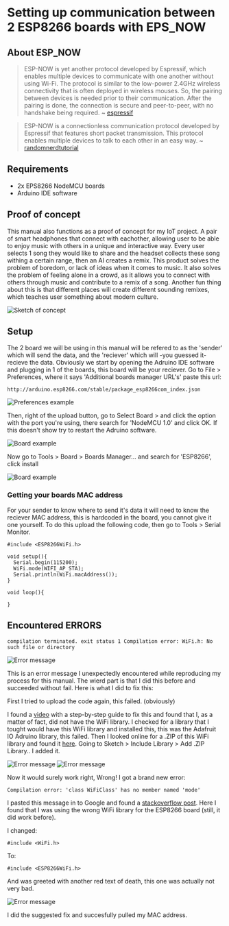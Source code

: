 # Setting up communication between 2 ESP8266 boards with EPS_NOW

## About ESP_NOW

> ESP-NOW is yet another protocol developed by Espressif, which enables multiple devices to communicate with one another without using Wi-Fi. The protocol is similar to the low-power 2.4GHz wireless connectivity that is often deployed in wireless mouses. So, the pairing between devices is needed prior to their communication. After the pairing is done, the connection is secure and peer-to-peer, with no handshake being required.
> ~ [espressif](https://www.espressif.com/en/products/software/esp-now/overview/)

> ESP-NOW is a connectionless communication protocol developed by Espressif that features short packet transmission. This protocol enables multiple devices to talk to each other in an easy way.
> ~ [randomnerdtutorial](https://randomnerdtutorials.com/esp-now-esp32-arduino-ide/)

## Requirements
- 2x EPS8266 NodeMCU boards
- Arduino IDE software

## Proof of concept
This manual also functions as a proof of concept for my IoT project. A pair of smart headphones that connect with eachother, allowing user to be able to enjoy music with others in a unique and interactive way. Every user selects 1 song they would like to share and the headset collects these song withing a certain range, then an AI creates a remix. This product solves the problem of boredom, or lack of ideas when it comes to music. It also solves the problem of feeling alone in a crowd, as it allows you to connect with others through music and contribute to a remix of a song. Another fun thing about this is that different places will create different sounding remixes, which teaches user something about modern culture.

![Sketch of concept](https://github.com/JeffTC72/Iot-manual/blob/main/resources/img/concept_sketch.jpg)

## Setup
The 2 board we will be using in this manual will be refered to as the 'sender' which will send the data, and the 'reciever' which will -you guessed it- recieve the data. Obviously we start by opening the Adruino IDE software and plugging in 1 of the boards, this board will be your reciever. Go to File > Preferences, where it says 'Additional boards manager URL's' paste this url:
```
http://arduino.esp8266.com/stable/package_esp8266com_index.json
```

![Preferences example](https://github.com/JeffTC72/Iot-manual/blob/main/resources/img/setup1.jpg)

Then, right of the upload button, go to Select Board > and click the option with the port you're using, there search for 'NodeMCU 1.0' and click OK.
If this doesn't show try to restart the Adruino software.

![Board example](https://github.com/JeffTC72/Iot-manual/blob/main/resources/img/setup2.jpg)

Now go to Tools > Board > Boards Manager... and search for 'ESP8266', click install

![Board example](https://github.com/JeffTC72/Iot-manual/blob/main/resources/img/setup3.jpg)

### Getting your boards MAC address

For your sender to know where to send it's data it will need to know the reciever MAC address, this is hardcoded in the board, you cannot give it one yourself. To do this upload the following code, then go to Tools > Serial Monitor.

```
#include <ESP8266WiFi.h>
 
void setup(){
  Serial.begin(115200);
  WiFi.mode(WIFI_AP_STA);
  Serial.println(WiFi.macAddress());
}
 
void loop(){

}
```








## Encountered ERRORS

```
compilation terminated. exit status 1 Compilation error: WiFi.h: No such file or directory
```

![Error message](https://github.com/JeffTC72/Iot-manual/blob/main/resources/img/wifierror.jpg)

This is an error message I unexpectedly encountered while reproducing my process for this manual. The wierd part is that I did this before and succeeded without fail. Here is what I did to fix this:

First I tried to upload the code again, this failed. (obviously)

I found a [video](https://www.programmingelectronics.com/no-such-file-error/) with a step-by-step guide to fix this and found that I, as a matter of fact, did not have the WiFi library. I checked for a library that I tought would have this WiFi library and installed this, this was the Adafruit IO Adruino library, this failed. Then I looked online for a .ZIP of this WiFi library and found it [here](https://www.arduino.cc/reference/en/libraries/wifi/). Going to Sketch > Include Library > Add .ZIP Library.. I added it.

![Error message](https://github.com/JeffTC72/Iot-manual/blob/main/resources/img/wififix1.jpg)
![Error message](https://github.com/JeffTC72/Iot-manual/blob/main/resources/img/wififix2.jpg)

Now it would surely work right, Wrong! I got a brand new error:

```
Compilation error: 'class WiFiClass' has no member named 'mode'
```

I pasted this message in to Google and found a [stackoverflow post](https://stackoverflow.com/questions/63118195/exit-status-1-class-wificlass-has-no-member-named-softap-in-nodemcu). Here I found that I was using the wrong WiFi library for the ESP8266 board (still, it did work before).

I changed:

```
#include <WiFi.h>
```

To:

```
#include <ESP8266WiFi.h>
```

And was greeted with another red text of death, this one was actually not very bad.

![Error message](https://github.com/JeffTC72/Iot-manual/blob/main/resources/img/wififix3.jpg)

I did the suggested fix and succesfully pulled my MAC address.
